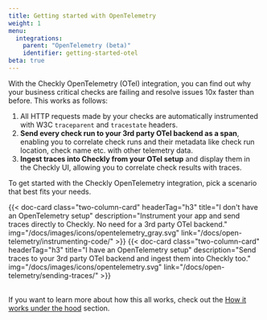 ```yaml
---
title: Getting started with OpenTelemetry
weight: 1
menu:
  integrations:
    parent: "OpenTelemetry (beta)"
    identifier: getting-started-otel
beta: true
---
```


With the Checkly OpenTelemetry (OTel) integration, you can find out why your business critical checks are failing and resolve
issues 10x faster than before. This works as follows:

1. All HTTP requests made by your checks are automatically instrumented with W3C `traceparent` and 
`tracestate` headers.
2. **Send every check run to your 3rd party OTel backend as a span**, enabling you to correlate check runs 
and their metadata like check run location, check name etc. with other telemetry data.
3. **Ingest traces into Checkly from your OTel setup** and display them in the Checkly UI, allowing you to 
correlate check results with traces.

To get started with the Checkly OpenTelemetry integration, pick a scenario that best fits your needs.

<div class="cards-list">
{{< doc-card
	  class="two-column-card"
	  headerTag="h3"
	  title="I don't have an OpenTelemetry setup"
	  description="Instrument your app and send traces directly to Checkly. No need for a 3rd party OTel backend."
	  img="/docs/images/icons/opentelemetry_gray.svg"
	  link="/docs/open-telemetry/instrumenting-code/"
>}}
{{< doc-card
	  class="two-column-card"
	  headerTag="h3"
	  title="I have an OpenTelemetry setup"
	  description="Send traces to your 3rd party OTel backend and ingest them into Checkly too."
	  img="/docs/images/icons/opentelemetry.svg"
	  link="/docs/open-telemetry/sending-traces/"
>}}
</div>

<br>

If you want to learn more about how this all works, check out the [How it works under the hood](/docs/open-telemetry/how-it-works/) section.

